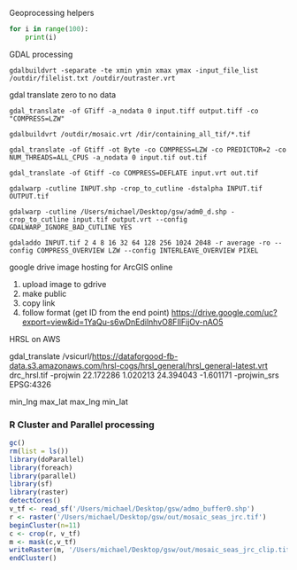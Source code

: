 Geoprocessing helpers


```python
for i in range(100):
	print(i)
```

GDAL processing


```
gdalbuildvrt -separate -te xmin ymin xmax ymax -input_file_list /outdir/filelist.txt /outdir/outraster.vrt
```

gdal translate zero to no data

```
gdal_translate -of GTiff -a_nodata 0 input.tiff output.tiff -co "COMPRESS=LZW"
```

```
gdalbuildvrt /outdir/mosaic.vrt /dir/containing_all_tif/*.tif
```

```
gdal_translate -of Gtiff -ot Byte -co COMPRESS=LZW -co PREDICTOR=2 -co NUM_THREADS=ALL_CPUS -a_nodata 0 input.tif out.tif 
```

```
gdal_translate -of Gtiff -co COMPRESS=DEFLATE input.vrt out.tif
```

```
gdalwarp -cutline INPUT.shp -crop_to_cutline -dstalpha INPUT.tif OUTPUT.tif
```

```
gdalwarp -cutline /Users/michael/Desktop/gsw/adm0_d.shp -crop_to_cutline input.tif output.vrt --config GDALWARP_IGNORE_BAD_CUTLINE YES
```

```
gdaladdo INPUT.tif 2 4 8 16 32 64 128 256 1024 2048 -r average -ro --config COMPRESS_OVERVIEW LZW --config INTERLEAVE_OVERVIEW PIXEL
```

google drive image hosting for ArcGIS online

1. upload image to gdrive
2. make public
3. copy link
4. follow format (get ID from the end point)
https://drive.google.com/uc?export=view&id=1YaQu-s6wDnEdilnhvO8FIlFijOv-nAO5


HRSL on AWS

gdal_translate /vsicurl/https://dataforgood-fb-data.s3.amazonaws.com/hrsl-cogs/hrsl_general/hrsl_general-latest.vrt drc_hrsl.tif -projwin 22.172286 1.020213 24.394043 -1.601171 -projwin_srs EPSG:4326



min_lng max_lat max_lng min_lat


### R Cluster and Parallel processing

```R
gc()
rm(list = ls())
library(doParallel)
library(foreach)
library(parallel)
library(sf)
library(raster)
detectCores()
v_tf <- read_sf('/Users/michael/Desktop/gsw/admo_buffer0.shp')
r <- raster('/Users/michael/Desktop/gsw/out/mosaic_seas_jrc.tif')
beginCluster(n=11)
c <- crop(r, v_tf)
m <- mask(c,v_tf)
writeRaster(m, '/Users/michael/Desktop/gsw/out/mosaic_seas_jrc_clip.tif',overwrite=TRUE)
endCluster()
```